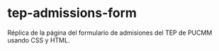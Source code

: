 # tep-admissions-form
Réplica de la página del formulario de admisiones del TEP de PUCMM usando CSS y HTML.
